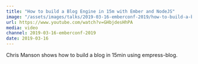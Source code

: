 ```yaml
---
title: "How to build a Blog Engine in 15m with Ember and NodeJS"
image: "/assets/images/talks/2019-03-16-emberconf-2019/how-to-build-a-blog-engine-in-15m-with-ember-and-nodejs.png"
url: https://www.youtube.com/watch?v=GHbjdesHhPA
media: video
channel: 2019-03-16-emberconf-2019
date: 2019-03-16
---
```


Chris Manson shows how to build a blog in 15min using empress-blog.
